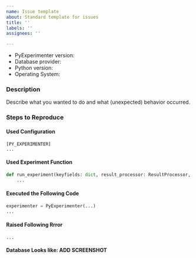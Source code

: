 ```yaml
---
name: Issue template
about: Standard template for issues
title: ''
labels: ''
assignees: ''

---
```


- PyExperimenter version:
- Database provider:
- Python version:
- Operating System:

### Description

Describe what you wanted to do and what (unexpected) behavior occurred.

### Steps to Reproduce

#### Used Configuration

```text
[PY_EXPERIMENTER]
...
```

#### Used Experiment Function

```python
def run_experiment(keyfields: dict, result_processor: ResultProcessor, custom_fields: dict):
    ...
```

#### Executed the Following Code

```python
experimenter = PyExperimenter(...)
... 
```

#### Raised Following Rrror

```text
...
```

#### Database Looks like: ADD SCREENSHOT
